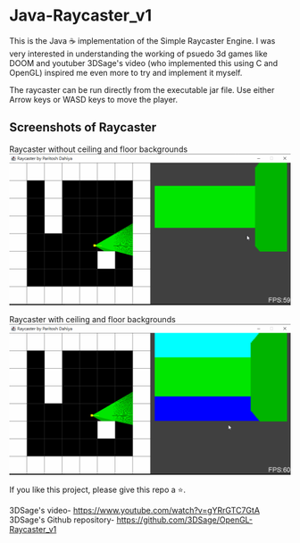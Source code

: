 # Java-Raycaster_v1

This is the Java ☕ implementation of the Simple Raycaster Engine. I was very interested in understanding the working of psuedo 3d games like DOOM and youtuber 3DSage's video (who implemented this using C and OpenGL) inspired me even more to try and implement it myself.

The raycaster can be run directly from the executable jar file. Use either Arrow keys or WASD keys to move the player.

## Screenshots of Raycaster

Raycaster without ceiling and floor backgrounds  
![Without Background](cast_v0.gif)

Raycaster with ceiling and floor backgrounds  
![With Background](cast_v1.gif)

If you like this project, please give this repo a ⭐.

3DSage's video- <https://www.youtube.com/watch?v=gYRrGTC7GtA>  
3DSage's Github repository- <https://github.com/3DSage/OpenGL-Raycaster_v1>
